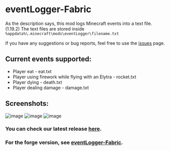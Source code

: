 # eventLogger-Fabric
As the description says, this mod logs Minecraft events into a text file. (1.19.2)
The text files are stored inside `%appdata%\.minecraft\mods\eventLogger\filename.txt`

If you have any suggestions or bug reports, feel free to use the [issues](https://github.com/highesttt/eventLogger-Fabric/issues) page.

## Current events supported:
  - Player eat - eat.txt
  - Player using firework while flying with an Elytra - rocket.txt
  - Player dying - death.txt
  - Player dealing damage - damage.txt
  
## Screenshots:
![image](https://user-images.githubusercontent.com/91629626/205417475-60525a09-2df3-457f-920d-c6af2ee5d9ec.png)
![image](https://user-images.githubusercontent.com/91629626/205417478-44c046c2-f275-450e-a3a3-6df11d056cc0.png)
![image](https://user-images.githubusercontent.com/91629626/205417486-64b17d11-d514-4f3f-9a72-f9a149a9b894.png)


### You can check our latest release [here](https://github.com/highesttt/eventLogger-Fabric/releases/latest).

### For the forge version, see [eventLogger-Fabric](https://github.com/highesttt/eventLogger-Forge).
